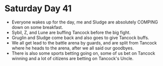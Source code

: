 # Saturday Day 41

- Everyone wakes up for the day, me and Sludge are absolutely COMPING down on some breakfast.
- Sybil, Z, and Lune are buffing Tancock before the big fight.
- Gruglin and Sludge come back and also goes to give Tancock buffs.
- We all get lead to the battle arena by guards, and are split from Tancock where he heads to the arena, after we all said our goodbyes.
- There is also some sports betting going on, some of us bet on Tancock winning and a lot of citizens are betting on Tancock's Uncle.
